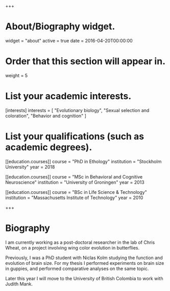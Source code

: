 +++
# About/Biography widget.
widget = "about"
active = true
date = 2016-04-20T00:00:00

# Order that this section will appear in.
weight = 5

# List your academic interests.
[interests]
  interests = [
    "Evolutionary biology",
    "Sexual selection and coloration",
    "Behavior and cognition"
  ]

# List your qualifications (such as academic degrees).
[[education.courses]]
  course = "PhD in Ethology"
  institution = "Stockholm University"
  year = 2018

[[education.courses]]
  course = "MSc in Behavioral and Cognitive Neuroscience"
  institution = "University of Groningen"
  year = 2013

[[education.courses]]
  course = "BSc in Life Science & Technology"
  institution = "Massachusetts Institute of Technology"
  year = 2010
 
+++

# Biography

I am currently working as a post-doctoral researcher in the lab of Chris Wheat, on a project involving wing color evolution in butterflies.

Previously, I was a PhD student with Niclas Kolm studying the function and evolution of brain size. For my thesis I performed experiments on brain size in guppies, and performed comparative analyses on the same topic.

Later this year I will move to the University of British Colombia to work with Judith Mank.

